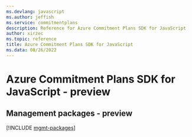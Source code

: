 ```yaml
---
ms.devlang: javascript
ms.author: jeffish
ms.service: commitmentplans
description: Reference for Azure Commitment Plans SDK for JavaScript
author: xirzec
ms.topic: reference
title: Azure Commitment Plans SDK for JavaScript
ms.data: 08/26/2022
---
```

# Azure Commitment Plans SDK for JavaScript - preview

## Management packages - preview
[!INCLUDE [mgmt-packages](commitment-plans-mgmt-index.md)]